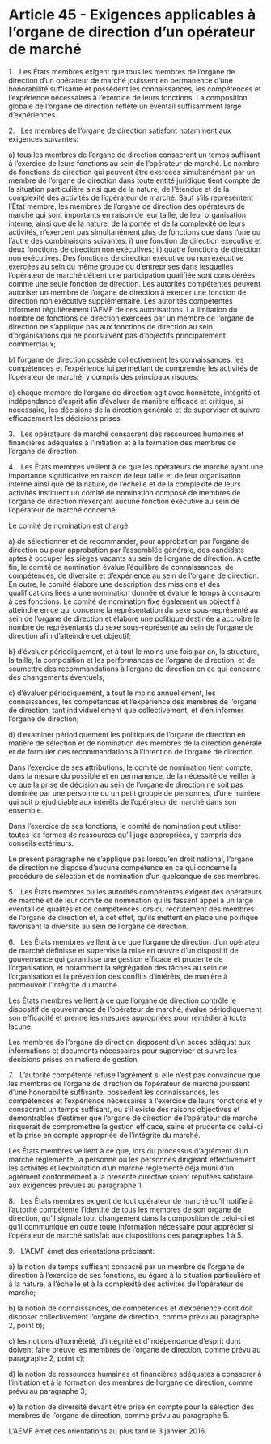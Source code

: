# Article 45 - Exigences applicables à l’organe de direction d’un opérateur de marché


1.   Les États membres exigent que tous les membres de l’organe de direction d’un opérateur de marché jouissent en permanence d’une honorabilité suffisante et possèdent les connaissances, les compétences et l’expérience nécessaires à l’exercice de leurs fonctions. La composition globale de l’organe de direction reflète un éventail suffisamment large d’expériences.

2.   Les membres de l’organe de direction satisfont notamment aux exigences suivantes:

a) tous les membres de l’organe de direction consacrent un temps suffisant à l’exercice de leurs fonctions au sein de l’opérateur de marché. Le nombre de fonctions de direction qui peuvent être exercées simultanément par un membre de l’organe de direction dans toute entité juridique tient compte de la situation particulière ainsi que de la nature, de l’étendue et de la complexité des activités de l’opérateur de marché. Sauf s’ils représentent l’État membre, les membres de l’organe de direction des opérateurs de marché qui sont importants en raison de leur taille, de leur organisation interne, ainsi que de la nature, de la portée et de la complexité de leurs activités, n’exercent pas simultanément plus de fonctions que dans l’une ou l’autre des combinaisons suivantes: i) une fonction de direction exécutive et deux fonctions de direction non exécutives; ii) quatre fonctions de direction non exécutives. Des fonctions de direction exécutive ou non exécutive exercées au sein du même groupe ou d’entreprises dans lesquelles l’opérateur de marché détient une participation qualifiée sont considérées comme une seule fonction de direction. Les autorités compétentes peuvent autoriser un membre de l’organe de direction à exercer une fonction de direction non exécutive supplémentaire. Les autorités compétentes informent régulièrement l’AEMF de ces autorisations. La limitation du nombre de fonctions de direction exercées par un membre de l’organe de direction ne s’applique pas aux fonctions de direction au sein d’organisations qui ne poursuivent pas d’objectifs principalement commerciaux;

b) l’organe de direction possède collectivement les connaissances, les compétences et l’expérience lui permettant de comprendre les activités de l’opérateur de marché, y compris des principaux risques;

c) chaque membre de l’organe de direction agit avec honnêteté, intégrité et indépendance d’esprit afin d’évaluer de manière efficace et critique, si nécessaire, les décisions de la direction générale et de superviser et suivre efficacement les décisions prises.

3.   Les opérateurs de marché consacrent des ressources humaines et financières adéquates à l’initiation et à la formation des membres de l’organe de direction.

4.   Les États membres veillent à ce que les opérateurs de marché ayant une importance significative en raison de leur taille et de leur organisation interne ainsi que de la nature, de l’échelle et de la complexité de leurs activités instituent un comité de nomination composé de membres de l’organe de direction n’exerçant aucune fonction exécutive au sein de l’opérateur de marché concerné.

Le comité de nomination est chargé:

a) de sélectionner et de recommander, pour approbation par l’organe de direction ou pour approbation par l’assemblée générale, des candidats aptes à occuper les sièges vacants au sein de l’organe de direction. À cette fin, le comité de nomination évalue l’équilibre de connaissances, de compétences, de diversité et d’expérience au sein de l’organe de direction. En outre, le comité élabore une description des missions et des qualifications liées à une nomination donnée et évalue le temps à consacrer à ces fonctions. Le comité de nomination fixe également un objectif à atteindre en ce qui concerne la représentation du sexe sous-représenté au sein de l’organe de direction et élabore une politique destinée à accroître le nombre de représentants du sexe sous-représenté au sein de l’organe de direction afin d’atteindre cet objectif;

b) d’évaluer périodiquement, et à tout le moins une fois par an, la structure, la taille, la composition et les performances de l’organe de direction, et de soumettre des recommandations à l’organe de direction en ce qui concerne des changements éventuels;

c) d’évaluer périodiquement, à tout le moins annuellement, les connaissances, les compétences et l’expérience des membres de l’organe de direction, tant individuellement que collectivement, et d’en informer l’organe de direction;

d) d’examiner périodiquement les politiques de l’organe de direction en matière de sélection et de nomination des membres de la direction générale et de formuler des recommandations à l’intention de l’organe de direction.

Dans l’exercice de ses attributions, le comité de nomination tient compte, dans la mesure du possible et en permanence, de la nécessité de veiller à ce que la prise de décision au sein de l’organe de direction ne soit pas dominée par une personne ou un petit groupe de personnes, d’une manière qui soit préjudiciable aux intérêts de l’opérateur de marché dans son ensemble.

Dans l’exercice de ses fonctions, le comité de nomination peut utiliser toutes les formes de ressources qu’il juge appropriées, y compris des conseils extérieurs.

Le présent paragraphe ne s’applique pas lorsqu’en droit national, l’organe de direction ne dispose d’aucune compétence en ce qui concerne la procédure de sélection et de nomination d’un quelconque de ses membres.

5.   Les États membres ou les autorités compétentes exigent des opérateurs de marché et de leur comité de nomination qu’ils fassent appel à un large éventail de qualités et de compétences lors du recrutement des membres de l’organe de direction et, à cet effet, qu’ils mettent en place une politique favorisant la diversité au sein de l’organe de direction.

6.   Les États membres veillent à ce que l’organe de direction d’un opérateur de marché définisse et supervise la mise en œuvre d’un dispositif de gouvernance qui garantisse une gestion efficace et prudente de l’organisation, et notamment la ségrégation des tâches au sein de l’organisation et la prévention des conflits d’intérêts, de manière à promouvoir l’intégrité du marché.

Les États membres veillent à ce que l’organe de direction contrôle le dispositif de gouvernance de l’opérateur de marché, évalue périodiquement son efficacité et prenne les mesures appropriées pour remédier à toute lacune.

Les membres de l’organe de direction disposent d’un accès adéquat aux informations et documents nécessaires pour superviser et suivre les décisions prises en matière de gestion.

7.   L’autorité compétente refuse l’agrément si elle n’est pas convaincue que les membres de l’organe de direction de l’opérateur de marché jouissent d’une honorabilité suffisante, possèdent les connaissances, les compétences et l’expérience nécessaires à l’exercice de leurs fonctions et y consacrent un temps suffisant, ou s’il existe des raisons objectives et démontrables d’estimer que l’organe de direction de l’opérateur de marché risquerait de compromettre la gestion efficace, saine et prudente de celui-ci et la prise en compte appropriée de l’intégrité du marché.

Les États membres veillent à ce que, lors du processus d’agrément d’un marché réglementé, la personne ou les personnes dirigeant effectivement les activités et l’exploitation d’un marché réglementé déjà muni d’un agrément conformément à la présente directive soient réputées satisfaire aux exigences prévues au paragraphe 1.

8.   Les États membres exigent de tout opérateur de marché qu’il notifie à l’autorité compétente l’identité de tous les membres de son organe de direction, qu’il signale tout changement dans la composition de celui-ci et qu’il communique en outre toute information nécessaire pour apprécier si l’opérateur de marché satisfait aux dispositions des paragraphes 1 à 5.

9.   L’AEMF émet des orientations précisant:

a) la notion de temps suffisant consacré par un membre de l’organe de direction à l’exercice de ses fonctions, eu égard à la situation particulière et à la nature, à l’échelle et à la complexité des activités de l’opérateur de marché;

b) la notion de connaissances, de compétences et d’expérience dont doit disposer collectivement l’organe de direction, comme prévu au paragraphe 2, point b);

c) les notions d’honnêteté, d’intégrité et d’indépendance d’esprit dont doivent faire preuve les membres de l’organe de direction, comme prévu au paragraphe 2, point c);

d) la notion de ressources humaines et financières adéquates à consacrer à l’initiation et à la formation des membres de l’organe de direction, comme prévu au paragraphe 3;

e) la notion de diversité devant être prise en compte pour la sélection des membres de l’organe de direction, comme prévu au paragraphe 5.

L’AEMF émet ces orientations au plus tard le 3 janvier 2016.
